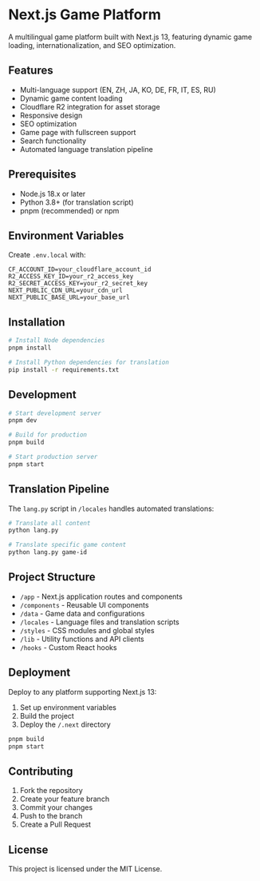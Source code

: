 # Next.js Game Platform

A multilingual game platform built with Next.js 13, featuring dynamic game loading, internationalization, and SEO optimization.

## Features

- Multi-language support (EN, ZH, JA, KO, DE, FR, IT, ES, RU)
- Dynamic game content loading
- Cloudflare R2 integration for asset storage
- Responsive design
- SEO optimization
- Game page with fullscreen support
- Search functionality
- Automated language translation pipeline

## Prerequisites

- Node.js 18.x or later
- Python 3.8+ (for translation script)
- pnpm (recommended) or npm

## Environment Variables

Create `.env.local` with:

```
CF_ACCOUNT_ID=your_cloudflare_account_id
R2_ACCESS_KEY_ID=your_r2_access_key
R2_SECRET_ACCESS_KEY=your_r2_secret_key
NEXT_PUBLIC_CDN_URL=your_cdn_url
NEXT_PUBLIC_BASE_URL=your_base_url
```

## Installation

```bash
# Install Node dependencies
pnpm install

# Install Python dependencies for translation
pip install -r requirements.txt
```

## Development

```bash
# Start development server
pnpm dev

# Build for production
pnpm build

# Start production server
pnpm start
```

## Translation Pipeline

The `lang.py` script in `/locales` handles automated translations:

```bash
# Translate all content
python lang.py

# Translate specific game content
python lang.py game-id
```

## Project Structure

- `/app` - Next.js application routes and components
- `/components` - Reusable UI components
- `/data` - Game data and configurations
- `/locales` - Language files and translation scripts
- `/styles` - CSS modules and global styles
- `/lib` - Utility functions and API clients
- `/hooks` - Custom React hooks

## Deployment

Deploy to any platform supporting Next.js 13:

1. Set up environment variables
2. Build the project
3. Deploy the `/.next` directory

```bash
pnpm build
pnpm start
```

## Contributing

1. Fork the repository
2. Create your feature branch
3. Commit your changes
4. Push to the branch
5. Create a Pull Request

## License

This project is licensed under the MIT License.